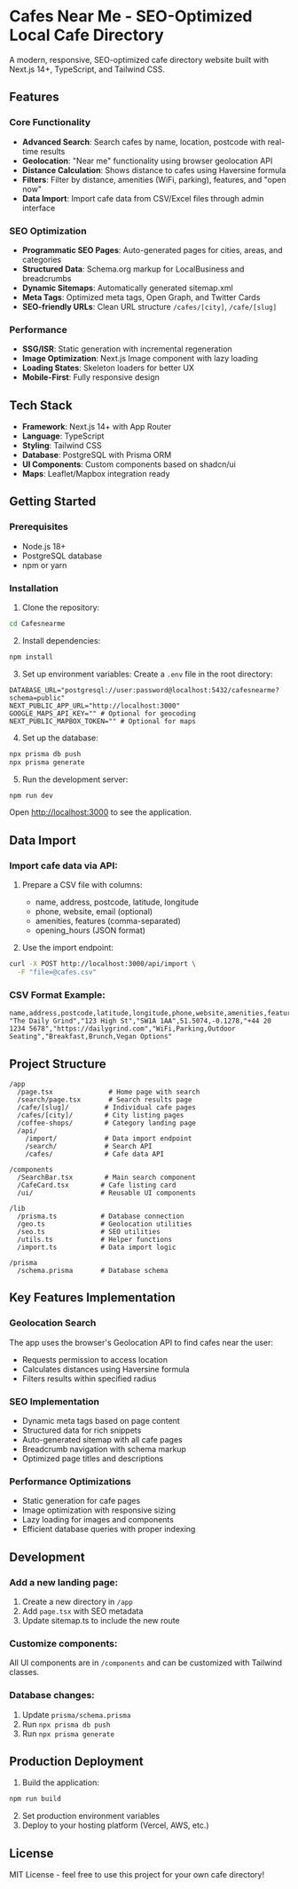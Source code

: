 # Cafes Near Me - SEO-Optimized Local Cafe Directory

A modern, responsive, SEO-optimized cafe directory website built with Next.js 14+, TypeScript, and Tailwind CSS.

## Features

### Core Functionality
- **Advanced Search**: Search cafes by name, location, postcode with real-time results
- **Geolocation**: "Near me" functionality using browser geolocation API
- **Distance Calculation**: Shows distance to cafes using Haversine formula
- **Filters**: Filter by distance, amenities (WiFi, parking), features, and "open now"
- **Data Import**: Import cafe data from CSV/Excel files through admin interface

### SEO Optimization
- **Programmatic SEO Pages**: Auto-generated pages for cities, areas, and categories
- **Structured Data**: Schema.org markup for LocalBusiness and breadcrumbs
- **Dynamic Sitemaps**: Automatically generated sitemap.xml
- **Meta Tags**: Optimized meta tags, Open Graph, and Twitter Cards
- **SEO-friendly URLs**: Clean URL structure `/cafes/[city]`, `/cafe/[slug]`

### Performance
- **SSG/ISR**: Static generation with incremental regeneration
- **Image Optimization**: Next.js Image component with lazy loading
- **Loading States**: Skeleton loaders for better UX
- **Mobile-First**: Fully responsive design

## Tech Stack

- **Framework**: Next.js 14+ with App Router
- **Language**: TypeScript
- **Styling**: Tailwind CSS
- **Database**: PostgreSQL with Prisma ORM
- **UI Components**: Custom components based on shadcn/ui
- **Maps**: Leaflet/Mapbox integration ready

## Getting Started

### Prerequisites
- Node.js 18+
- PostgreSQL database
- npm or yarn

### Installation

1. Clone the repository:
```bash
cd Cafesnearme
```

2. Install dependencies:
```bash
npm install
```

3. Set up environment variables:
Create a `.env` file in the root directory:
```env
DATABASE_URL="postgresql://user:password@localhost:5432/cafesnearme?schema=public"
NEXT_PUBLIC_APP_URL="http://localhost:3000"
GOOGLE_MAPS_API_KEY="" # Optional for geocoding
NEXT_PUBLIC_MAPBOX_TOKEN="" # Optional for maps
```

4. Set up the database:
```bash
npx prisma db push
npx prisma generate
```

5. Run the development server:
```bash
npm run dev
```

Open [http://localhost:3000](http://localhost:3000) to see the application.

## Data Import

### Import cafe data via API:

1. Prepare a CSV file with columns:
   - name, address, postcode, latitude, longitude
   - phone, website, email (optional)
   - amenities, features (comma-separated)
   - opening_hours (JSON format)

2. Use the import endpoint:
```bash
curl -X POST http://localhost:3000/api/import \
  -F "file=@cafes.csv"
```

### CSV Format Example:
```csv
name,address,postcode,latitude,longitude,phone,website,amenities,features
"The Daily Grind","123 High St","SW1A 1AA",51.5074,-0.1278,"+44 20 1234 5678","https://dailygrind.com","WiFi,Parking,Outdoor Seating","Breakfast,Brunch,Vegan Options"
```

## Project Structure

```
/app
  /page.tsx              # Home page with search
  /search/page.tsx       # Search results page
  /cafe/[slug]/         # Individual cafe pages
  /cafes/[city]/        # City listing pages
  /coffee-shops/        # Category landing page
  /api/
    /import/            # Data import endpoint
    /search/            # Search API
    /cafes/             # Cafe data API

/components
  /SearchBar.tsx        # Main search component
  /CafeCard.tsx        # Cafe listing card
  /ui/                 # Reusable UI components

/lib
  /prisma.ts           # Database connection
  /geo.ts              # Geolocation utilities
  /seo.ts              # SEO utilities
  /utils.ts            # Helper functions
  /import.ts           # Data import logic

/prisma
  /schema.prisma       # Database schema
```

## Key Features Implementation

### Geolocation Search
The app uses the browser's Geolocation API to find cafes near the user:
- Requests permission to access location
- Calculates distances using Haversine formula
- Filters results within specified radius

### SEO Implementation
- Dynamic meta tags based on page content
- Structured data for rich snippets
- Auto-generated sitemap with all cafe pages
- Breadcrumb navigation with schema markup
- Optimized page titles and descriptions

### Performance Optimizations
- Static generation for cafe pages
- Image optimization with responsive sizing
- Lazy loading for images and components
- Efficient database queries with proper indexing

## Development

### Add a new landing page:
1. Create a new directory in `/app`
2. Add `page.tsx` with SEO metadata
3. Update sitemap.ts to include the new route

### Customize components:
All UI components are in `/components` and can be customized with Tailwind classes.

### Database changes:
1. Update `prisma/schema.prisma`
2. Run `npx prisma db push`
3. Run `npx prisma generate`

## Production Deployment

1. Build the application:
```bash
npm run build
```

2. Set production environment variables
3. Deploy to your hosting platform (Vercel, AWS, etc.)

## License

MIT License - feel free to use this project for your own cafe directory!
